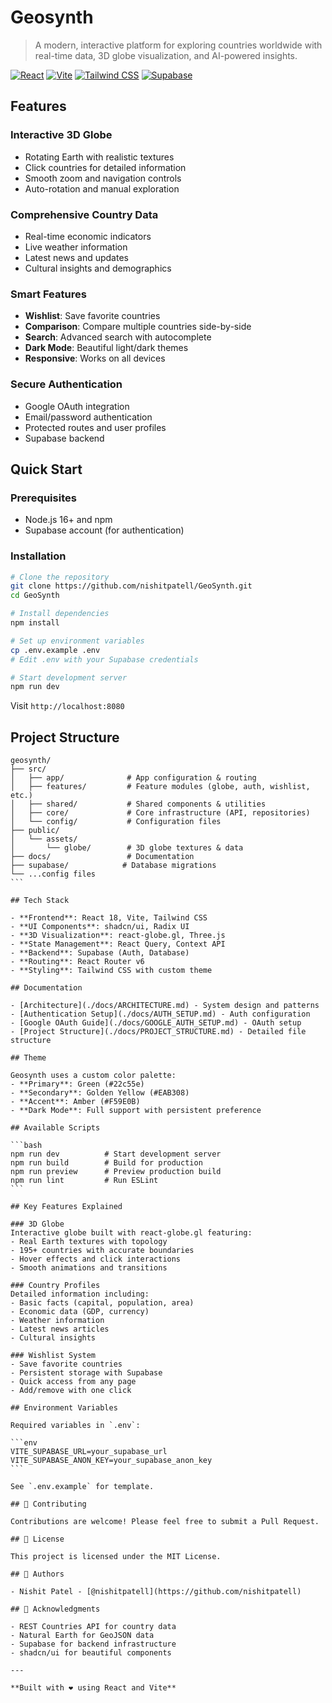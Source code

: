 # Geosynth

> A modern, interactive platform for exploring countries worldwide with real-time data, 3D globe visualization, and AI-powered insights.

[![React](https://img.shields.io/badge/React-18.3.1-blue.svg)](https://reactjs.org/)
[![Vite](https://img.shields.io/badge/Vite-5.4.19-purple.svg)](https://vitejs.dev/)
[![Tailwind CSS](https://img.shields.io/badge/Tailwind-3.4.17-cyan.svg)](https://tailwindcss.com/)
[![Supabase](https://img.shields.io/badge/Supabase-Enabled-green.svg)](https://supabase.com/)

## Features

### Interactive 3D Globe
- Rotating Earth with realistic textures
- Click countries for detailed information
- Smooth zoom and navigation controls
- Auto-rotation and manual exploration

### Comprehensive Country Data
- Real-time economic indicators
- Live weather information
- Latest news and updates
- Cultural insights and demographics

### Smart Features
- **Wishlist**: Save favorite countries
- **Comparison**: Compare multiple countries side-by-side
- **Search**: Advanced search with autocomplete
- **Dark Mode**: Beautiful light/dark themes
- **Responsive**: Works on all devices

### Secure Authentication
- Google OAuth integration
- Email/password authentication
- Protected routes and user profiles
- Supabase backend

## Quick Start

### Prerequisites
- Node.js 16+ and npm
- Supabase account (for authentication)

### Installation

```bash
# Clone the repository
git clone https://github.com/nishitpatell/GeoSynth.git
cd GeoSynth

# Install dependencies
npm install

# Set up environment variables
cp .env.example .env
# Edit .env with your Supabase credentials

# Start development server
npm run dev
```

Visit `http://localhost:8080` 

## Project Structure

````
geosynth/
├── src/
│   ├── app/              # App configuration & routing
│   ├── features/         # Feature modules (globe, auth, wishlist, etc.)
│   ├── shared/           # Shared components & utilities
│   ├── core/             # Core infrastructure (API, repositories)
│   └── config/           # Configuration files
├── public/
│   └── assets/
│       └── globe/        # 3D globe textures & data
├── docs/                 # Documentation
├── supabase/            # Database migrations
└── ...config files
```

## Tech Stack

- **Frontend**: React 18, Vite, Tailwind CSS
- **UI Components**: shadcn/ui, Radix UI
- **3D Visualization**: react-globe.gl, Three.js
- **State Management**: React Query, Context API
- **Backend**: Supabase (Auth, Database)
- **Routing**: React Router v6
- **Styling**: Tailwind CSS with custom theme

## Documentation

- [Architecture](./docs/ARCHITECTURE.md) - System design and patterns
- [Authentication Setup](./docs/AUTH_SETUP.md) - Auth configuration
- [Google OAuth Guide](./docs/GOOGLE_AUTH_SETUP.md) - OAuth setup
- [Project Structure](./docs/PROJECT_STRUCTURE.md) - Detailed file structure

## Theme

Geosynth uses a custom color palette:
- **Primary**: Green (#22c55e)
- **Secondary**: Golden Yellow (#EAB308)
- **Accent**: Amber (#F59E0B)
- **Dark Mode**: Full support with persistent preference

## Available Scripts

```bash
npm run dev          # Start development server
npm run build        # Build for production
npm run preview      # Preview production build
npm run lint         # Run ESLint
```

## Key Features Explained

### 3D Globe
Interactive globe built with react-globe.gl featuring:
- Real Earth textures with topology
- 195+ countries with accurate boundaries
- Hover effects and click interactions
- Smooth animations and transitions

### Country Profiles
Detailed information including:
- Basic facts (capital, population, area)
- Economic data (GDP, currency)
- Weather information
- Latest news articles
- Cultural insights

### Wishlist System
- Save favorite countries
- Persistent storage with Supabase
- Quick access from any page
- Add/remove with one click

## Environment Variables

Required variables in `.env`:

```env
VITE_SUPABASE_URL=your_supabase_url
VITE_SUPABASE_ANON_KEY=your_supabase_anon_key
```

See `.env.example` for template.

## 🤝 Contributing

Contributions are welcome! Please feel free to submit a Pull Request.

## 📄 License

This project is licensed under the MIT License.

## 👥 Authors

- Nishit Patel - [@nishitpatell](https://github.com/nishitpatell)

## 🙏 Acknowledgments

- REST Countries API for country data
- Natural Earth for GeoJSON data
- Supabase for backend infrastructure
- shadcn/ui for beautiful components

---

**Built with ❤️ using React and Vite**

